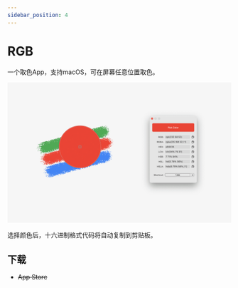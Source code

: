 ```yaml
---
sidebar_position: 4
---
```


# RGB

一个取色App，支持macOS，可在屏幕任意位置取色。

![RGB-App-Store](./img/rgb.png)

选择颜色后，十六进制格式代码将自动复制到剪贴板。

## 下载

* ~~App Store~~

